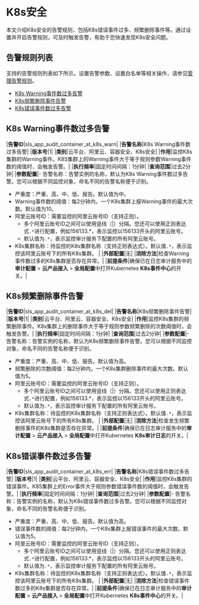 # K8s安全

本文介绍K8s安全的告警规则，包括K8s错误事件过多、频繁删除事件等。通过设置并开启告警规则，可及时触发告警，有助于您快速发现K8s安全问题。

## 告警规则列表

支持的告警规则列表如下所示。设置告警参数、设置白名单等相关操作，请参见[管理告警规则](/intl.zh-CN/应用中心（App）/日志审计服务/告警/管理告警规则.md)。

-   [K8s Warning事件数过多告警](#section_cxc_jou_ix4)
-   [K8s频繁删除事件告警](#section_615_knr_crk)
-   [K8s错误事件数过多告警](#section_tzv_xec_7cs)

## K8s Warning事件数过多告警

|**告警ID**|sls\_app\_audit\_container\_at\_k8s\_warn|
|**告警名称**|K8s Warning事件数过多告警|
|**版本号**|1|
|**类别**|云平台、阿里云、容器安全、K8s安全|
|**作用**|监控K8s集群的Warning事件。K8S集群上的Warning事件大于等于规则参数Warning事件数的阈值时，会触发告警。|
|**执行频率**|固定时间间隔：1分钟|
|**查询范围**|过去2分钟|
|**参数配置**|-   告警名称：告警实例的名称，默认为K8s Warning事件数过多告警。您可以根据不同监控对象，命名不同的告警名称便于识别。
-   严重度：严重、高、中、低、报告。默认值为中。
-   Warning事件数的阈值：每2分钟内，一个K8s集群上报Warning事件的最大次数。默认值为10。
-   阿里云账号ID：需要监控的阿里云账号ID（支持正则）。
    -   多个阿里云账号ID之间可以使用竖线（\|）分隔。您还可以使用正则表达式`.*`进行配置，例如156133.\*，表示监控以156133开头的阿里云账号。
    -   默认值为`.*`，表示监控审计服务下配置的所有阿里云账号。
-   K8s集群名称：待监控的K8s集群名称（支持正则表达式）。默认值`.*`，表示监控该阿里云账号下的所有K8s集群。 |
|**外部配置**|无|
|**消除方法**|检查Warning事件数过多的K8s集群是否存在异常。|
|**前提条件**|确保已在日志审计服务中的**审计配置** \> **云产品接入** \> **全局配置**中打开Kubernetes **K8s事件中心**的开关。|

## K8s频繁删除事件告警

|**告警ID**|sls\_app\_audit\_container\_at\_k8s\_del|
|**告警名称**|K8s频繁删除事件告警|
|**版本号**|1|
|**类别**|云平台、阿里云、容器安全、K8s安全|
|**作用**|监控K8s集群的频繁删除事件。K8s集群上的删除事件大于等于规则参数频繁删除的次数阈值时，会触发告警。|
|**执行频率**|固定时间间隔：1分钟|
|**查询范围**|过去2分钟|
|**参数配置**|-   告警名称：告警实例的名称，默认为K8s频繁删除事件告警。您可以根据不同监控对象，命名不同的告警名称便于识别。
-   严重度：严重、高、中、低、报告。默认值为高。
-   频繁删除的次数阈值：每2分钟内，一个K8s集群删除事件的最大次数。默认值为5。
-   阿里云账号ID：需要监控的阿里云账号ID（支持正则）。
    -   多个阿里云账号ID之间可以使用竖线（\|）分隔。您还可以使用正则表达式`.*`进行配置，例如156133.\*，表示监控以156133开头的阿里云账号。
    -   默认值为`.*`，表示监控审计服务下配置的所有阿里云账号。
-   K8s集群名称：待监控的K8s集群名称（支持正则表达式）。默认值`.*`，表示监控该阿里云账号下的所有K8s集群。 |
|**外部配置**|无|
|**消除方法**|检查发生频繁删除事件的K8s集群是否存在异常。|
|**前提条件**|确保已在日志审计服务中的**审计配置** \> **云产品接入** \> **全局配置**中打开Kubernetes **K8s审计日志**的开关。|

## K8s错误事件数过多告警

|**告警ID**|sls\_app\_audit\_container\_at\_k8s\_err|
|**告警名称**|K8s错误事件数过多告警|
|**版本号**|1|
|**类别**|云平台、阿里云、容器安全、K8s安全|
|**作用**|监控K8s集群的错误事件。K8S集群上的Error事件大于规则参数错误事件数的阈值时，会触发告警。|
|**执行频率**|固定时间间隔：1分钟|
|**查询范围**|过去2分钟|
|**参数配置**|-   告警名称：告警实例的名称，默认为K8s错误事件数过多告警。您可以根据不同监控对象，命名不同的告警名称便于识别。
-   严重度：严重、高、中、低、报告。默认值为高。
-   错误事件数的阈值：每2分钟内，一个K8s集群上报错误事件的最大次数。默认值为5。
-   阿里云账号ID：需要监控的阿里云账号ID（支持正则）。
    -   多个阿里云账号ID之间可以使用竖线（\|）分隔。您还可以使用正则表达式`.*`进行配置，例如156133.\*，表示监控以156133开头的阿里云账号。
    -   默认值为`.*`，表示监控审计服务下配置的所有阿里云账号。
-   K8s集群名称：待监控的K8s集群名称（支持正则表达式）。默认值`.*`，表示监控该阿里云账号下的所有K8s集群。 |
|**外部配置**|无|
|**消除方法**|检查错误事件数过多的K8s集群是否存在异常。|
|**前提条件**|确保已在日志审计服务中的**审计配置** \> **云产品接入** \> **全局配置**中打开Kubernetes **K8s事件中心**的开关。|

